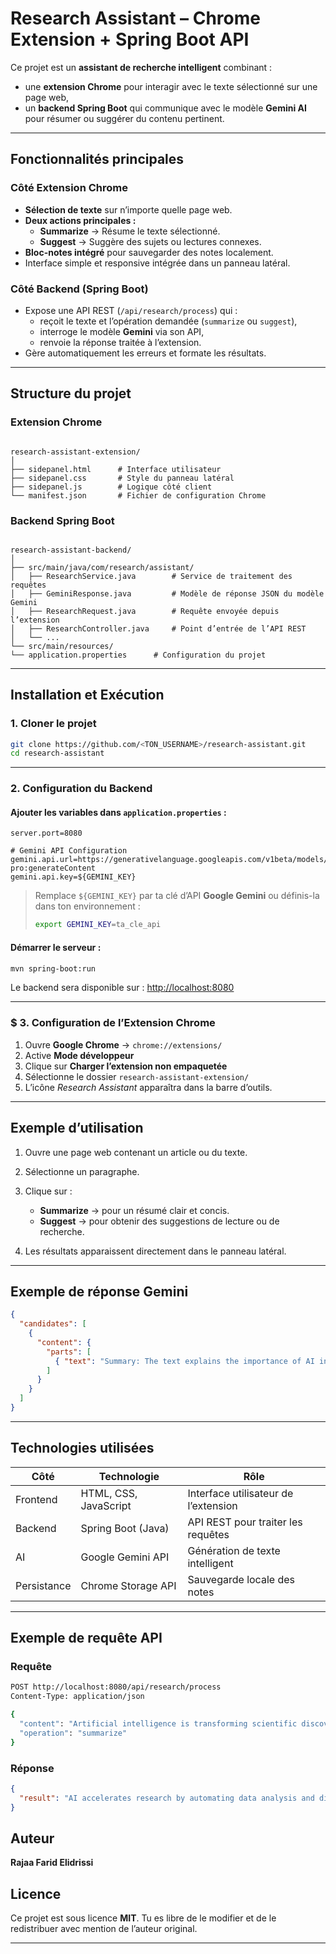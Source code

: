 # Research Assistant – Chrome Extension + Spring Boot API

Ce projet est un **assistant de recherche intelligent** combinant :
- une **extension Chrome** pour interagir avec le texte sélectionné sur une page web,
- un **backend Spring Boot** qui communique avec le modèle **Gemini AI** pour résumer ou suggérer du contenu pertinent.

---

##  Fonctionnalités principales

###  Côté Extension Chrome
- **Sélection de texte** sur n’importe quelle page web.
- **Deux actions principales :**
  -  **Summarize** → Résume le texte sélectionné.
  -  **Suggest** → Suggère des sujets ou lectures connexes.
- **Bloc-notes intégré** pour sauvegarder des notes localement.
- Interface simple et responsive intégrée dans un panneau latéral.

###  Côté Backend (Spring Boot)
- Expose une API REST (`/api/research/process`) qui :
  - reçoit le texte et l’opération demandée (`summarize` ou `suggest`),
  - interroge le modèle **Gemini** via son API,
  - renvoie la réponse traitée à l’extension.
- Gère automatiquement les erreurs et formate les résultats.

---

##  Structure du projet

###  Extension Chrome
```

research-assistant-extension/
│
├── sidepanel.html      # Interface utilisateur
├── sidepanel.css       # Style du panneau latéral
├── sidepanel.js        # Logique côté client
└── manifest.json       # Fichier de configuration Chrome

```

###  Backend Spring Boot
```

research-assistant-backend/
│
├── src/main/java/com/research/assistant/
│   ├── ResearchService.java        # Service de traitement des requêtes
│   ├── GeminiResponse.java         # Modèle de réponse JSON du modèle Gemini
│   ├── ResearchRequest.java        # Requête envoyée depuis l’extension
│   ├── ResearchController.java     # Point d’entrée de l’API REST
│   └── ...
└── src/main/resources/
└── application.properties      # Configuration du projet

````

---

##  Installation et Exécution

###  1. Cloner le projet
```bash
git clone https://github.com/<TON_USERNAME>/research-assistant.git
cd research-assistant
````

---

###  2. Configuration du Backend

####  Ajouter les variables dans `application.properties` :

```properties
server.port=8080

# Gemini API Configuration
gemini.api.url=https://generativelanguage.googleapis.com/v1beta/models/gemini-pro:generateContent
gemini.api.key=${GEMINI_KEY}
```

>  Remplace `${GEMINI_KEY}` par ta clé d’API **Google Gemini** ou définis-la dans ton environnement :
>
> ```bash
> export GEMINI_KEY=ta_cle_api
> ```

####  Démarrer le serveur :

```bash
mvn spring-boot:run
```

Le backend sera disponible sur :
 [http://localhost:8080](http://localhost:8080)

---

### $ 3. Configuration de l’Extension Chrome

1. Ouvre **Google Chrome** → `chrome://extensions/`
2. Active **Mode développeur**
3. Clique sur **Charger l’extension non empaquetée**
4. Sélectionne le dossier `research-assistant-extension/`
5. L’icône *Research Assistant* apparaîtra dans la barre d’outils.

---

##  Exemple d’utilisation

1. Ouvre une page web contenant un article ou du texte.
2. Sélectionne un paragraphe.
3. Clique sur :

   * **Summarize** → pour un résumé clair et concis.
   * **Suggest** → pour obtenir des suggestions de lecture ou de recherche.
4. Les résultats apparaissent directement dans le panneau latéral.

---

##  Exemple de réponse Gemini

```json
{
  "candidates": [
    {
      "content": {
        "parts": [
          { "text": "Summary: The text explains the importance of AI in modern research..." }
        ]
      }
    }
  ]
}
```

---

##  Technologies utilisées

| Côté           | Technologie           | Rôle                                 |
| -------------- | --------------------- | ------------------------------------ |
|  Frontend    | HTML, CSS, JavaScript | Interface utilisateur de l’extension |
|  Backend     | Spring Boot (Java)    | API REST pour traiter les requêtes   |
|  AI          | Google Gemini API     | Génération de texte intelligent      |
|  Persistance | Chrome Storage API    | Sauvegarde locale des notes          |

---

##  Exemple de requête API

### Requête

```bash
POST http://localhost:8080/api/research/process
Content-Type: application/json

{
  "content": "Artificial intelligence is transforming scientific discovery.",
  "operation": "summarize"
}
```

### Réponse

```json
{
  "result": "AI accelerates research by automating data analysis and discovering patterns."
}
```


##  Auteur

**Rajaa Farid Elidrissi**

##  Licence

Ce projet est sous licence **MIT**.
Tu es libre de le modifier et de le redistribuer avec mention de l’auteur original.

---

